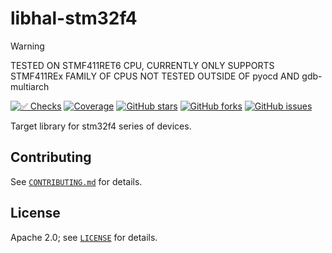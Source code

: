 # libhal-stm32f4
> [!WARNING]
> TESTED ON STMF411RET6 CPU, CURRENTLY ONLY SUPPORTS STMF411REx FAMILY OF CPUS
> NOT TESTED OUTSIDE OF pyocd AND gdb-multiarch

[![✅ Checks](https://github.com/libhal/libhal-stm32f4/actions/workflows/ci.yml/badge.svg)](https://github.com/libhal/libhal-stm32f4/actions/workflows/ci.yml)
[![Coverage](https://libhal.github.io/libhal-stm32f4/coverage/coverage.svg)](https://libhal.github.io/libhal-stm32f4/coverage/)
[![GitHub stars](https://img.shields.io/github/stars/libhal/libhal-stm32f4.svg)](https://github.com/libhal/libhal-stm32f4/stargazers)
[![GitHub forks](https://img.shields.io/github/forks/libhal/libhal-stm32f4.svg)](https://github.com/libhal/libhal-stm32f4/network)
[![GitHub issues](https://img.shields.io/github/issues/libhal/libhal-stm32f4.svg)](https://github.com/libhal/libhal-stm32f4/issues)

Target library for stm32f4 series of devices.

## Contributing

See [`CONTRIBUTING.md`](CONTRIBUTING.md) for details.

## License

Apache 2.0; see [`LICENSE`](LICENSE) for details.

